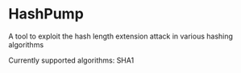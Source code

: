 HashPump
========

A tool to exploit the hash length extension attack in various hashing algorithms

Currently supported algorithms: SHA1